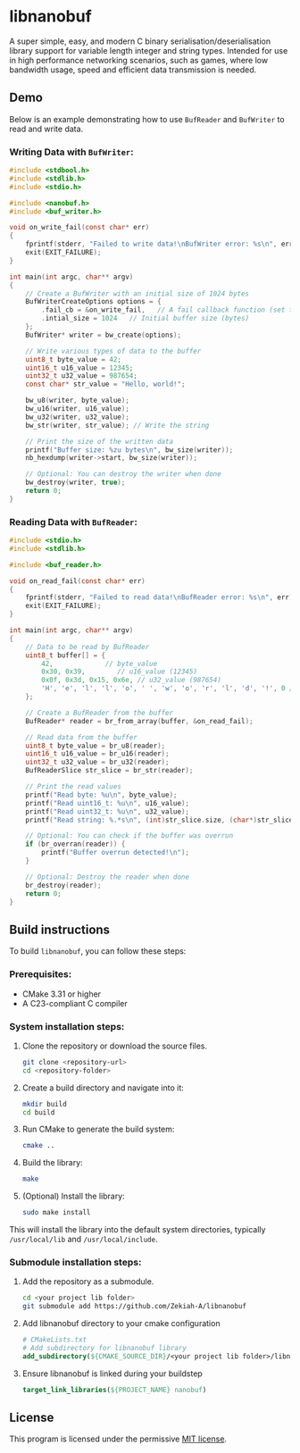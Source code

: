 # libnanobuf
A super simple, easy, and modern C binary serialisation/deserialisation library
support for variable length integer and string types. Intended for use in high
performance networking scenarios, such as games, where low bandwidth usage, speed
and efficient data transmission is needed.

## Demo
Below is an example demonstrating how to use `BufReader` and `BufWriter` to read and write data.

### Writing Data with `BufWriter`:
```c
#include <stdbool.h>
#include <stdlib.h>
#include <stdio.h>

#include <nanobuf.h>
#include <buf_writer.h>

void on_write_fail(const char* err)
{
	fprintf(stderr, "Failed to write data!\nBufWriter error: %s\n", err);
	exit(EXIT_FAILURE);
}

int main(int argc, char** argv)
{
	// Create a BufWriter with an initial size of 1024 bytes
	BufWriterCreateOptions options = {
		.fail_cb = &on_write_fail,   // A fail callback function (set to NULL for default)
		.intial_size = 1024   // Initial buffer size (bytes)
	};
	BufWriter* writer = bw_create(options);

	// Write various types of data to the buffer
	uint8_t byte_value = 42;
	uint16_t u16_value = 12345;
	uint32_t u32_value = 987654;
	const char* str_value = "Hello, world!";

	bw_u8(writer, byte_value);
	bw_u16(writer, u16_value);
	bw_u32(writer, u32_value);
	bw_str(writer, str_value); // Write the string

	// Print the size of the written data
	printf("Buffer size: %zu bytes\n", bw_size(writer));
	nb_hexdump(writer->start, bw_size(writer));

	// Optional: You can destroy the writer when done
	bw_destroy(writer, true);
	return 0;
}
```

### Reading Data with `BufReader`:
```c
#include <stdio.h>
#include <stdlib.h>

#include <buf_reader.h>

void on_read_fail(const char* err)
{
	fprintf(stderr, "Failed to read data!\nBufReader error: %s\n", err);
	exit(EXIT_FAILURE);
}

int main(int argc, char** argv)
{
	// Data to be read by BufReader
	uint8_t buffer[] = {
		42,             // byte_value
		0x30, 0x39,        // u16_value (12345)
		0x0f, 0x3d, 0x15, 0x6e, // u32_value (987654)
		'H', 'e', 'l', 'l', 'o', ' ', 'w', 'o', 'r', 'l', 'd', '!', 0 // str_value
	};

	// Create a BufReader from the buffer
	BufReader* reader = br_from_array(buffer, &on_read_fail);

	// Read data from the buffer
	uint8_t byte_value = br_u8(reader);
	uint16_t u16_value = br_u16(reader);
	uint32_t u32_value = br_u32(reader);
	BufReaderSlice str_slice = br_str(reader);

	// Print the read values
	printf("Read byte: %u\n", byte_value);
	printf("Read uint16_t: %u\n", u16_value);
	printf("Read uint32_t: %u\n", u32_value);
	printf("Read string: %.*s\n", (int)str_slice.size, (char*)str_slice.data);

	// Optional: You can check if the buffer was overrun
	if (br_overran(reader)) {
		printf("Buffer overrun detected!\n");
	}

	// Optional: Destroy the reader when done
	br_destroy(reader);
	return 0;
}
```

## Build instructions

To build `libnanobuf`, you can follow these steps:

### Prerequisites:
- CMake 3.31 or higher
- A C23-compliant C compiler

### System installation steps:
1. Clone the repository or download the source files.

   ```bash
   git clone <repository-url>
   cd <repository-folder>
   ```
2. Create a build directory and navigate into it:
    ```bash
    mkdir build
    cd build
    ```
3. Run CMake to generate the build system:
    ```bash
    cmake ..
    ```
4. Build the library:
    ```bash
    make
    ```
5. (Optional) Install the library:
    ```bash
    sudo make install
    ```

This will install the library into the default system directories, typically
`/usr/local/lib` and `/usr/local/include`.

### Submodule installation steps:
1. Add the repository as a submodule.

   ```bash
   cd <your project lib folder>
   git submodule add https://github.com/Zekiah-A/libnanobuf
   ```
2. Add libnanobuf directory to your cmake configuration
    ```cmake
    # CMakeLists.txt
    # Add subdirectory for libnanobuf library
    add_subdirectory(${CMAKE_SOURCE_DIR}/<your project lib folder>/libnanobuf)
    ```
3. Ensure libnanobuf is linked during your buildstep
    ```cmake
    target_link_libraries(${PROJECT_NAME} nanobuf)
    ```

## License
This program is licensed under the permissive [MIT license](./LICENSE).
